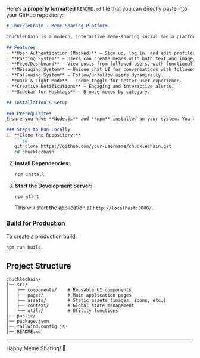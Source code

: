 Here’s a **properly formatted** `README.md` file that you can directly paste into your GitHub repository:

```md
# ChuckleChain - Meme Sharing Platform

ChuckleChain is a modern, interactive meme-sharing social media platform inspired by Instagram and Facebook but with a unique, sleek design. This project is the frontend only, built with **React and Tailwind CSS** to ensure a seamless user experience.

## Features
- **User Authentication (Mocked)** – Sign up, log in, and edit profiles.
- **Posting System** – Users can create memes with both text and image, embedding captions directly into the uploaded image.
- **Feed/Dashboard** – View posts from followed users, with functional likes, comments, and image previews.
- **Messaging System** – Unique chat UI for conversations with followed users.
- **Following System** – Follow/unfollow users dynamically.
- **Dark & Light Mode** – Theme toggle for better user experience.
- **Creative Notifications** – Engaging and interactive alerts.
- **Sidebar for Hashtags** – Browse memes by category.

## Installation & Setup

### Prerequisites
Ensure you have **Node.js** and **npm** installed on your system. You can download Node.js [here](https://nodejs.org/).

### Steps to Run Locally
1. **Clone the Repository:**
   ```sh
   git clone https://github.com/your-username/chucklechain.git
   cd chucklechain
   ```

2. **Install Dependencies:**
   ```sh
   npm install
   ```

3. **Start the Development Server:**
   ```sh
   npm start
   ```
   This will start the application at `http://localhost:3000/`.

### Build for Production
To create a production build:
```sh
npm run build
```

## Project Structure
```
chucklechain/
│── src/
│   ├── components/    # Reusable UI components
│   ├── pages/         # Main application pages
│   ├── assets/        # Static assets (images, icons, etc.)
│   ├── context/       # Global state management
│   ├── utils/         # Utility functions
│── public/
│── package.json
│── tailwind.config.js
│── README.md
```


---

Happy Meme Sharing! 🎉
